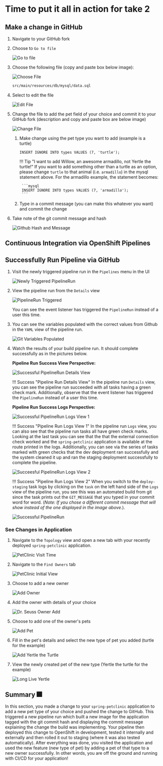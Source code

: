 # Time to put it all in action for take 2

## Make a change in GitHub

1. Navigate to your GitHub fork

2. Choose to `Go to file`

    ![Go to file](../images/Part2/GoToFile.png)

3. Choose the following file (copy and paste box below image):

    ![Choose File](../images/Part2/ChooseFile.png)

    ``` bash
    src/main/resources/db/mysql/data.sql
    ```

4. Select to edit the file

    ![Edit File](../images/Part2/EditGitFile.png)

5. Change the file to add the pet field of your choice and commit it to your GitHub fork (description and copy and paste box are below image)

    ![Change File](../images/Part2/ChangeFile.png)

    1. Make change using the pet type you want to add (example is a turtle)

        ``` mysql
        INSERT IGNORE INTO types VALUES (7, 'turtle');
        ```

        !!! Tip "I want to add Willow, an awesome armadillo, not Yertle the turtle!"
            If you want to add something other than a turtle as an option, please change `turtle` to that animal (i.e. `armadillo`) in the mysql statement above. For the armadillo example, the statement becomes:

            ```mysql
            INSERT IGNORE INTO types VALUES (7, 'armadillo');
            ```

    2. Type in a commit message (you can make this whatever you want) and commit the change

6. Take note of the git commit message and hash

    ![Github Hash and Message](../images/Part2/SeeCommitHash.png)

## Continuous Integration via OpenShift Pipelines

## Successfully Run Pipeline via GitHub
1. Visit the newly triggered pipeline run in the `Pipelines` menu in the UI

    ![Newly Triggered PipelineRun](../images/Part2/ViewGitPipelineRun.png)

2. View the pipeline run from the `Details` view

    ![PipelineRun Triggered](../images/Part2/PipelineTriggered.png)

    You can see the event listener has triggered the `PipelineRun` instead of a user this time.

3. You can see the variables populated with the correct values from Github in the `YAML` view of the pipeline run.

    ![Git Variables Populated](../images/Part2/GitVariablesExist.png)

4. Watch the results of your build pipeline run. It should complete successfully as in the pictures below.

    **Pipeline Run Success View Perspective:**

    ![Successful PipelineRun Details View](../images/Part2/PipelineSucceeded.png)

    !!! Success "Pipeline Run Details View"
        In the pipeline run `Details` view, you can see the pipeline run succeeded with all tasks having a green check mark. Additionally, observe that the event listener has triggered the `PipelineRun` instead of a user this time.

    **Pipeline Run Success Logs Perspective:**

    ![Successful PipelineRun Logs View 1](../images/Part2/PipelineRunLogsSucceeded.png)

    !!! Success "Pipeline Run Logs View 1"
        In the pipeline run `Logs` view, you can also see that the pipeline run tasks all have green check marks. Looking at the last task you can see that the that the external connection check worked and the `spring-petclinic` application is available at the route printed in the logs. Additionally, you can see via the series of tasks marked with green checks that the dev deployment ran successfully and the system cleaned it up and ran the staging deployment successfully to complete the pipeline.
        
    ![Succeesful PipelineRun Logs View 2](../images/Part2/PipelineRunCommitLogs.png)

    !!! Success "Pipeline Run Logs View 2"
        When you switch to the `deploy-staging` task logs by clicking on the `task` on the left hand side of the `Logs` view of the pipeline run, you see this was an automated build from git since the task prints out the `GIT_MESSAGE` that you typed in your commit word for word. (_Note: If you chose a different commit message that will show instead of the one displayed in the image above._).

    ![Successful PipelineRun](../images/Part2/PipelineSucceeded.png)

### See Changes in Application

1. Navigate to the `Topology` view and open a new tab with your recently deployed `spring-petclinic` application.

    ![PetClinic Visit Time](../images/Part2/PetclinicTimeAgain.png)

2. Navigate to the `Find Owners` tab

     ![PetClinic Initial View](../images/Part2/InitialViewPetClinic.png)


3. Choose to add a new owner

    ![Add Owner](../images/Part2/AddOwner.png)

4. Add the owner with details of your choice

    ![Dr. Seuss Owner Add](../images/Part2/AddSeus.png)

5. Choose to add one of the owner's pets

    ![Add Pet](../images/Part2/AddNewPet.png)

6. Fill in the pet's details and select the new type of pet you added (turtle for the example)

    ![Add Yertle the Turtle](../images/Part2/AddYertleTheTurtle.png)

7. View the newly created pet of the new type (Yertle the turtle for the example)

    ![Long Live Yertle](../images/Part2/LongLiveYertle.png)

## Summary :fireworks:

In this section, you made a change to your `spring-petclinic` application to add a new pet type of your choice and pushed the change to GitHub. This triggered a new pipeline run which built a new image for the application tagged with the git commit hash and displaying the commit message explaining the change the build was implementing. Your pipeline then deployed this change to OpenShift in development, tested it internally and externally and then rolled it out to staging (where it was also tested automatically). After everything was done, you visited the application and used the new feature (new type of pet) by adding a pet of that type to a new owner successfully. In other words, you are off the ground and running with CI/CD for your application!